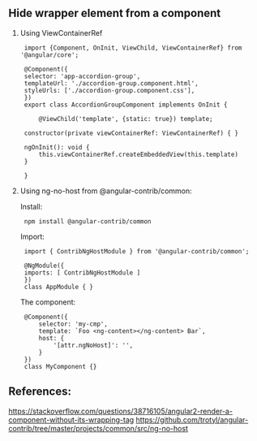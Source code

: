 ## Hide wrapper element from a component

1. Using ViewContainerRef
     
	
		import {Component, OnInit, ViewChild, ViewContainerRef} from '@angular/core';

		@Component({
		selector: 'app-accordion-group',
		templateUrl: './accordion-group.component.html',
		styleUrls: ['./accordion-group.component.css'],
		})
		export class AccordionGroupComponent implements OnInit {

			@ViewChild('template', {static: true}) template;

		constructor(private viewContainerRef: ViewContainerRef) { }

		ngOnInit(): void {
			this.viewContainerRef.createEmbeddedView(this.template)
		}

		}

2. Using ng-no-host from @angular-contrib/common:
	
   Install:

		npm install @angular-contrib/common

   Import:

		import { ContribNgHostModule } from '@angular-contrib/common';

		@NgModule({
		imports: [ ContribNgHostModule ]
		})
		class AppModule { }


   The component:

		@Component({
			selector: 'my-cmp',
			template: `Foo <ng-content></ng-content> Bar`,
			host: {
				'[attr.ngNoHost]': '',
			}
		})
		class MyComponent {}	

## References:
https://stackoverflow.com/questions/38716105/angular2-render-a-component-without-its-wrapping-tag
https://github.com/trotyl/angular-contrib/tree/master/projects/common/src/ng-no-host
